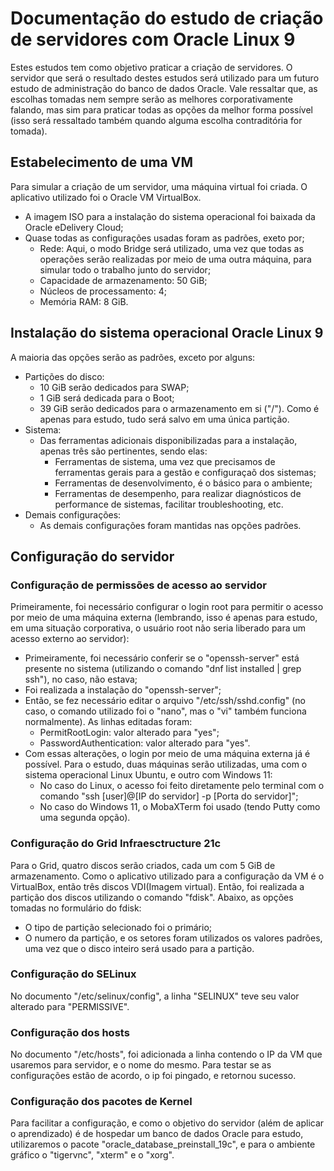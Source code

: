 # Documentação do estudo de criação de servidores com Oracle Linux 9
Estes estudos tem como objetivo praticar a criação de servidores. O servidor que será o resultado destes estudos será utilizado para um futuro estudo de administração do banco de dados Oracle. Vale ressaltar que, as escolhas tomadas nem sempre serão as melhores corporativamente falando, mas sim para praticar todas as opções da melhor forma possível (isso será ressaltado também quando alguma escolha contraditória for tomada).
## Estabelecimento de uma VM
Para simular a criação de um servidor, uma máquina virtual foi criada. O aplicativo utilizado foi o Oracle VM VirtualBox.
- A imagem ISO para a instalação do sistema operacional foi baixada da Oracle eDelivery Cloud;
- Quase todas as configurações usadas foram as padrões, exeto por;
  - Rede: Aqui, o modo Bridge será utilizado, uma vez que todas as operações serão realizadas por meio de uma outra máquina, para simular todo o trabalho junto do servidor;
  - Capacidade de armazenamento: 50 GiB;
  - Núcleos de processamento: 4;
  - Memória RAM: 8 GiB.
## Instalação do sistema operacional Oracle Linux 9
A maioria das opções serão as padrões, exceto por alguns:
- Partições do disco:
  - 10 GiB serão dedicados para SWAP;
  - 1 GiB será dedicada para o Boot;
  - 39 GiB serão dedicados para o armazenamento em si ("/"). Como é apenas para estudo, tudo será salvo em uma única partição.
- Sistema:
  - Das ferramentas adicionais disponibilizadas para a instalação, apenas três são pertinentes, sendo elas:
    - Ferramentas de sistema, uma vez que precisamos de ferramentas gerais para a gestão e configuraçaõ dos sistemas;
    - Ferramentas de desenvolvimento, é o básico para o ambiente;
    - Ferramentas de desempenho, para realizar diagnósticos de performance de sistemas, facilitar troubleshooting, etc.
- Demais configurações:
  - As demais configurações foram mantidas nas opções padrões.
## Configuração do servidor
### Configuração de permissões de acesso ao servidor
Primeiramente, foi necessário configurar o login root para permitir o acesso por meio de uma máquina externa (lembrando, isso é apenas para estudo, em uma situação corporativa, o usuário root não seria liberado para um acesso externo ao servidor):
- Primeiramente, foi necessário conferir se o "openssh-server" está presente no sistema (utilizando o comando "dnf list installed | grep ssh"), no caso, não estava;
- Foi realizada a instalação do "openssh-server";
- Então, se fez necessário editar o arquivo "/etc/ssh/sshd.config" (no caso, o comando utilizado foi o "nano", mas o "vi" também funciona normalmente). As linhas editadas foram:
  - PermitRootLogin: valor alterado para "yes";
  - PasswordAuthentication: valor alterado para "yes".
- Com essas alterações, o login por meio de uma máquina externa já é possível. Para o estudo, duas máquinas serão utilizadas, uma com o sistema operacional Linux Ubuntu, e outro com Windows 11:
  - No caso do Linux, o acesso foi feito diretamente pelo terminal com o comando "ssh [user]@[IP do servidor] -p [Porta do servidor]";
  - No caso do Windows 11, o MobaXTerm foi usado (tendo Putty como uma segunda opção).
### Configuração do Grid Infraesctructure 21c
Para o Grid, quatro discos serão criados, cada um com 5 GiB de armazenamento. Como o aplicativo utilizado para a configuração da VM é o VirtualBox, então três discos VDI(Imagem virtual). Então, foi realizada a partição dos discos utilizando o comando "fdisk". Abaixo, as opções tomadas no formulário do fdisk:
- O tipo de partição selecionado foi o primário;
- O numero da partição, e os setores foram utilizados os valores padrões, uma vez que o disco inteiro será usado para a partição.
### Configuração do SELinux
No documento "/etc/selinux/config", a linha "SELINUX" teve seu valor alterado para "PERMISSIVE".
### Configuração dos hosts
No documento "/etc/hosts", foi adicionada a linha contendo o IP da VM que usaremos para servidor, e o nome do mesmo. Para testar se as configurações estão de acordo, o ip foi pingado, e retornou sucesso.
### Configuração dos pacotes de Kernel
Para facilitar a configuração, e como o objetivo do servidor (além de aplicar o aprendizado) é de hospedar um banco de dados Oracle para estudo, utilizaremos o pacote "oracle_database_preinstall_19c", e para o ambiente gráfico o "tigervnc", "xterm" e o "xorg".
